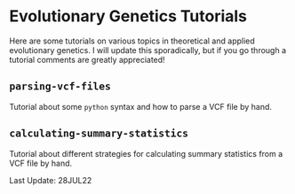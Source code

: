 # Evolutionary Genetics Tutorials

Here are some tutorials on various topics in theoretical and applied evolutionary genetics. I will update this sporadically, but if you go through a tutorial comments are greatly appreciated!





## `parsing-vcf-files`

Tutorial about some `python` syntax and how to parse a VCF file by hand.



## `calculating-summary-statistics`

Tutorial about different strategies for calculating summary statistics from a VCF file by hand.





Last Update: 28JUL22
